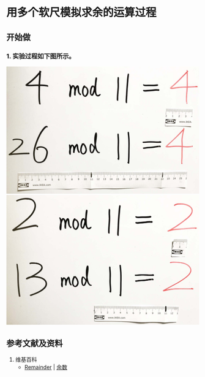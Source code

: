 # 用多个软尺模拟求余的运算过程

## 开始做

### 1. 实验过程如下图所示。

![](/images/数轴(一维坐标系)/除法和求余运算/用多个软尺模拟求余的运算过程/1a1.jpg)
![](/images/数轴(一维坐标系)/除法和求余运算/用多个软尺模拟求余的运算过程/1a2.jpg)

## 参考文献及资料

1. 维基百科
	- [Remainder](https://en.wikipedia.org/wiki/Remainder) | [余数](https://zh.wikipedia.org/wiki/%E4%BD%99%E6%95%B0) 

